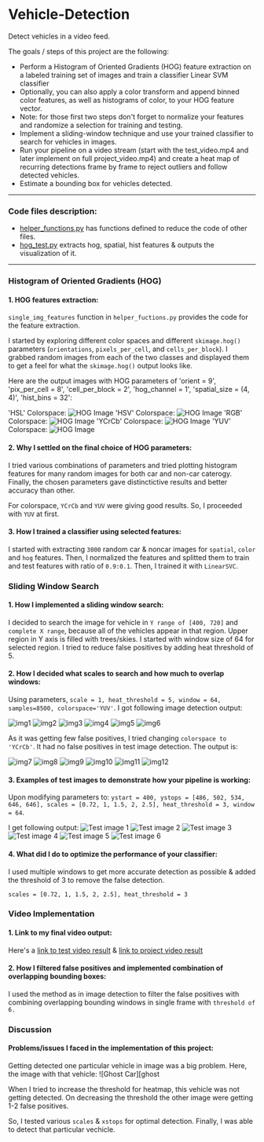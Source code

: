 [//]: # (Image References)
[hog_HLS]: ./output_images/hog_HLS.png
[hog_HSV]: ./output_images/hog_HSV.png
[hog_RGB]: ./output_images/hog_RGB.png
[hog_YCrCb]: ./output_images/hog_YCrCb.png
[hog_YUV]: ./output_images/hog_YUV.png
[img1]: ./output_images/img1.png
[img2]: ./output_images/img2.png
[img3]: ./output_images/img3.png
[img4]: ./output_images/img4.png
[img5]: ./output_images/img5.png
[img6]: ./output_images/img6.png
[img7]: ./output_images/YCrCb_img1.png
[img8]: ./output_images/YCrCb_img2.png
[img9]: ./output_images/YCrCb_img3.png
[img10]: ./output_images/YCrCb_img4.png
[img11]: ./output_images/YCrCb_img5.png
[img12]: ./output_images/YCrCb_img6.png
[hog1]: ./output_images/hog_3_img1.png
[hog2]: ./output_images/hog_3_img2.png
[hog3]: ./output_images/hog_3_img3.png
[hog4]: ./output_images/hog_3_img4.png
[hog5]: ./output_images/hog_3_img5.png
[hog6]: ./output_images/hog_3_img6.png
[ghost]: ./output_images/ghost_vehicle.png


# Vehicle-Detection
Detect vehicles in a video feed.

The goals / steps of this project are the following:

* Perform a Histogram of Oriented Gradients (HOG) feature extraction on a labeled training set of images and train a classifier Linear SVM classifier
* Optionally, you can also apply a color transform and append binned color features, as well as histograms of color, to your HOG feature vector. 
* Note: for those first two steps don't forget to normalize your features and randomize a selection for training and testing.
* Implement a sliding-window technique and use your trained classifier to search for vehicles in images.
* Run your pipeline on a video stream (start with the test_video.mp4 and later implement on full project_video.mp4) and create a heat map of recurring detections frame by frame to reject outliers and follow detected vehicles.
* Estimate a bounding box for vehicles detected.
---

### Code files description:

* [helper_functions.py](helper_functions.py) has functions defined to reduce the code of other files.
* [hog_test.py](hog_test.py) extracts hog, spatial, hist features & outputs the visualization of it.
---

### Histogram of Oriented Gradients (HOG)

#### 1. HOG features extraction:

`single_img_features` function in `helper_fuctions.py` provides the code for the feature extraction.

I started by exploring different color spaces and different `skimage.hog()` parameters (`orientations`, `pixels_per_cell`, and `cells_per_block`).  I grabbed random images from each of the two classes and displayed them to get a feel for what the `skimage.hog()` output looks like.

Here are the output images with HOG parameters of 'orient = 9', 'pix_per_cell = 8', 'cell_per_block = 2', 'hog_channel = 1', 'spatial_size = (4, 4)', 'hist_bins = 32':

'HSL' Colorspace:
![HOG Image][hog_HLS]
'HSV' Colorspace:
![HOG Image][hog_HSV]
'RGB' Colorspace:
![HOG Image][hog_RGB]
'YCrCb' Colorspace:
![HOG Image][hog_YCrCb]
'YUV' Colorspace:
![HOG Image][hog_YUV]

#### 2. Why I settled on the final choice of HOG parameters:

I tried various combinations of parameters and tried plotting histogram features for many random images for both car and non-car caterogy. Finally, the chosen parameters gave distinctictive results and better accuracy than other.

For colorspace, `YCrCb` and `YUV` were giving good results. So, I proceeded with `YUV` at first.

#### 3. How I trained a classifier using selected features:

I started with extracting `3000` random car & noncar images for `spatial`, `color` and `hog` features. Then, I normalized the features and splitted them to train and test features with ratio of `0.9:0.1`. Then, I trained it with `LinearSVC`.

### Sliding Window Search

#### 1. How I implemented a sliding window search:

I decided to search the image for vehicle in `Y range of [400, 720]` and `complete X range`, because all of the vehicles appear in that region. Upper region in Y axis is filled with trees/skies. I started with window size of 64 for selected region.
I tried to reduce false positives by adding heat threshold of 5. 

#### 2. How I decided what scales to search and how much to overlap windows:

Using parameters, `scale = 1, heat_threshold = 5, window = 64, samples=8500, colorspace='YUV'`. I got following image detection output:

![img1][img1]
![img2][img2]
![img3][img3]
![img4][img4]
![img5][img5]
![img6][img6]

As it was getting few false positives, I tried changing `colorspace to 'YCrCb'`. It had no false positives in test image detection. The output is:

![img7][img7]
![img8][img8]
![img9][img9]
![img10][img10]
![img11][img11]
![img12][img12]

#### 3. Examples of test images to demonstrate how your pipeline is working:
Upon modifying parameters to:
`ystart = 400,
ystops = [486, 502, 534, 646, 646],
scales = [0.72, 1, 1.5, 2, 2.5],
heat_threshold = 3,
window = 64`. 

I get following output:
![Test image 1][hog1]
![Test image 2][hog2]
![Test image 3][hog3]
![Test image 4][hog4]
![Test image 5][hog5]
![Test image 6][hog6]


#### 4. What did I do to optimize the performance of your classifier:

I used multiple windows to get more accurate detection as possible & added the threshold of 3 to remove the false detection.

`scales = [0.72, 1, 1.5, 2, 2.5],
heat_threshold = 3`

### Video Implementation

#### 1. Link to my final video output:
Here's a [link to test video result](./test_out.mp4)
& [link to project video result](./project_out.mp4)

#### 2. How I filtered false positives and implemented combination of overlapping bounding boxes:

I used the method as in image detection to filter the false positives with combining overlapping bounding windows in single frame with `threshold of 6.`

### Discussion

#### Problems/issues I faced in the implementation of this project:

Getting detected one particular vehicle in image was a big problem.
Here, the image with that vehicle:
![Ghost Car][ghost


When I tried to increase the threshold for heatmap, this vehicle was not getting detected. On decreasing the threshold the other image were getting 1-2 false positives.

So, I tested various `scales` & `xstops` for optimal detection. Finally, I was able to detect that particular vechicle.
